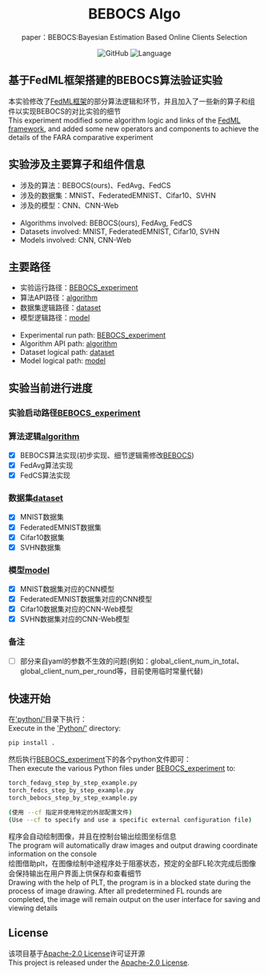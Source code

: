 <div align="center">
<h1 align="center">BEBOCS Algo</h1>
paper：BEBOCS:Bayesian Estimation Based Online Clients Selection

![GitHub](https://img.shields.io/github/license/Sensorjang/BEBOCS_FedML_experiment_SYH)
![Language](https://img.shields.io/badge/Language-Python-blue)

</div>

## 基于FedML框架搭建的BEBOCS算法验证实验
本实验修改了[FedML框架](FedML_README.md)的部分算法逻辑和环节，并且加入了一些新的算子和组件以实现BEBOCS的对比实验的细节<br/>
This experiment modified some algorithm logic and links of the [FedML framework](FedML_README.md), and added some new operators and components to achieve the details of the FARA comparative experiment<br/>

## 实验涉及主要算子和组件信息
- 涉及的算法：BEBOCS(ours)、FedAvg、FedCS
- 涉及的数据集：MNIST、FederatedEMNIST、Cifar10、SVHN
- 涉及的模型：CNN、CNN-Web
<br/><br/>
- Algorithms involved: BEBOCS(ours), FedAvg, FedCS
- Datasets involved: MNIST, FederatedEMNIST, Cifar10, SVHN
- Models involved: CNN, CNN-Web

## 主要路径
- 实验运行路径：[BEBOCS_experiment](python/examples/simulation/bebocs_experiment)
- 算法API路径：[algorithm](python/fedml/simulation/sp)
- 数据集逻辑路径：[dataset](python/fedml/data)
- 模型逻辑路径：[model](python/fedml/model/model_hub.py)
<br/><br/>
- Experimental run path: [BEBOCS_experiment](python/examples/simulation/bebocs_experiment)
- Algorithm API path: [algorithm](python/fedml/simulation/sp)
- Dataset logical path: [dataset](python/fedml/data)
- Model logical path: [model](python/fedml/model/model_hub.py)

## 实验当前进行进度
### 实验启动路径[BEBOCS_experiment](python/examples/simulation/bebocs_experiment)
### 算法逻辑[algorithm](python/fedml/simulation/sp)
- [x] BEBOCS算法实现(初步实现、细节逻辑需修改[BEBOCS](python/fedml/simulation/sp/bebocs))
- [x] FedAvg算法实现
- [x] FedCS算法实现
### 数据集[dataset](python/fedml/data)
- [x] MNIST数据集
- [x] FederatedEMNIST数据集
- [x] Cifar10数据集
- [x] SVHN数据集
### 模型[model](python/fedml/model/model_hub.py)
- [x] MNIST数据集对应的CNN模型
- [x] FederatedEMNIST数据集对应的CNN模型
- [x] Cifar10数据集对应的CNN-Web模型
- [x] SVHN数据集对应的CNN-Web模型
### 备注
- [ ] 部分来自yaml的参数不生效的问题(例如：global_client_num_in_total、global_client_num_per_round等，目前使用临时常量代替)

## 快速开始
在['python/'](python/)目录下执行：<br/>
Execute in the ['Python/'](python/) directory:<br/>
```bash
pip install .
```
然后执行[BEBOCS_experiment](python/examples/simulation/bebocs_experiment)下的各个python文件即可：<br/>
Then execute the various Python files under [BEBOCS_experiment](python/examples/simulation/bebocs_experiment) to:<br/>
```bash
torch_fedavg_step_by_step_example.py
torch_fedcs_step_by_step_example.py
torch_bebocs_step_by_step_example.py

(使用 --cf 指定并使用特定的外部配置文件)
(Use --cf to specify and use a specific external configuration file)
```
程序会自动绘制图像，并且在控制台输出绘图坐标信息<br/>
The program will automatically draw images and output drawing coordinate information on the console<br/>
绘图借助plt，在图像绘制中途程序处于阻塞状态，预定的全部FL轮次完成后图像会保持输出在用户界面上供保存和查看细节<br/>
Drawing with the help of PLT, the program is in a blocked state during the process of image drawing. After all predetermined FL rounds are completed, the image will remain output on the user interface for saving and viewing details<br/>

## License
该项目基于[Apache-2.0 License](LICENSE)许可证开源<br/>
This project is released under the [Apache-2.0 License](LICENSE).<br/>